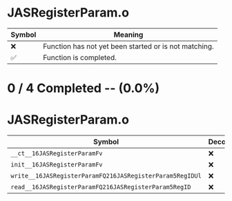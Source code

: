# JASRegisterParam.o
| Symbol | Meaning 
| ------------- | ------------- 
| :x: | Function has not yet been started or is not matching. 
| :white_check_mark: | Function is completed. 


# 0 / 4 Completed -- (0.0%)
# JASRegisterParam.o
| Symbol | Decompiled? |
| ------------- | ------------- |
| `__ct__16JASRegisterParamFv` | :x: |
| `init__16JASRegisterParamFv` | :x: |
| `write__16JASRegisterParamFQ216JASRegisterParam5RegIDUl` | :x: |
| `read__16JASRegisterParamFQ216JASRegisterParam5RegID` | :x: |
